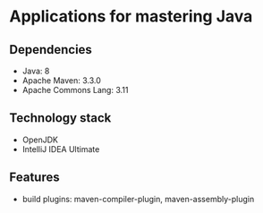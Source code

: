 # Applications for mastering Java
	
## Dependencies
* Java: 8
* Apache Maven: 3.3.0
* Apache Commons Lang: 3.11


## Technology stack
* OpenJDK
* IntelliJ IDEA Ultimate

## Features
* build plugins: maven-compiler-plugin, maven-assembly-plugin
